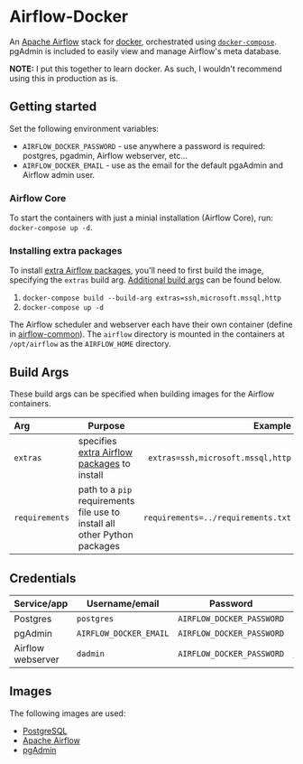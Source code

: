 # Airflow-Docker

An [Apache Airflow](https://airflow.apache.org/) stack for [docker](https://www.docker.com/), orchestrated using
[`docker-compose`](https://docs.docker.com/compose/). pgAdmin is included to easily view and manage Airflow's meta
database.

**NOTE:** I put this together to learn docker. As such, I wouldn't recommend using this in production as is.

## Getting started

Set the following environment variables:

* `AIRFLOW_DOCKER_PASSWORD` - use anywhere a password is required: postgres, pgadmin, Airflow webserver, etc...
* `AIRFLOW_DOCKER_EMAIL` - use as the email for the default pgaAdmin and Airflow admin user.

### Airflow Core

To start the containers with just a minial installation (Airflow Core), run: `docker-compose up -d`.

### Installing extra packages

To install [extra Airflow packages](https://airflow.apache.org/docs/apache-airflow/stable/extra-packages-ref.html),
you'll need to first build the image, specifying the `extras` build arg. [Additional build args](#build-args) can be
found below.

1. `docker-compose build --build-arg extras=ssh,microsoft.mssql,http`
1. `docker-compose up -d`

The Airflow scheduler and webserver each have their own container (define in [airflow-common](./airflow-common.yml)).
The `airflow` directory is mounted in the containers at `/opt/airflow` as the `AIRFLOW_HOME` directory.

## Build Args

These build args can be specified when building images for the Airflow containers.

|Arg           |Purpose               |Example                           |
|:-------------|----------------------|---------------------------------:|
|`extras`      |specifies [extra Airflow packages](https://airflow.apache.org/docs/apache-airflow/stable/extra-packages-ref.html) to install|`extras=ssh,microsoft.mssql,http` |
|`requirements`|path to a `pip` requirements file use to install all other Python packages|`requirements=../requirements.txt`|

## Credentials

|Service/app      |Username/email        |Password                 |Web console                              |
|:----------------|----------------------|-------------------------|----------------------------------------:|
|Postgres         |`postgres`            |`AIRFLOW_DOCKER_PASSWORD`|N/A                                      |
|pgAdmin          |`AIRFLOW_DOCKER_EMAIL`|`AIRFLOW_DOCKER_PASSWORD`|[localhost:80](http://localhost:80)      |
|Airflow webserver|`dadmin`              |`AIRFLOW_DOCKER_PASSWORD`|[localhost:8080](http://localhost:8080)  |

## Images

The following images are used:

* [PostgreSQL](https://hub.docker.com/_/postgres)
* [Apache Airflow](https://hub.docker.com/r/apache/airflow)
* [pgAdmin](https://hub.docker.com/r/dpage/pgadmin4)
